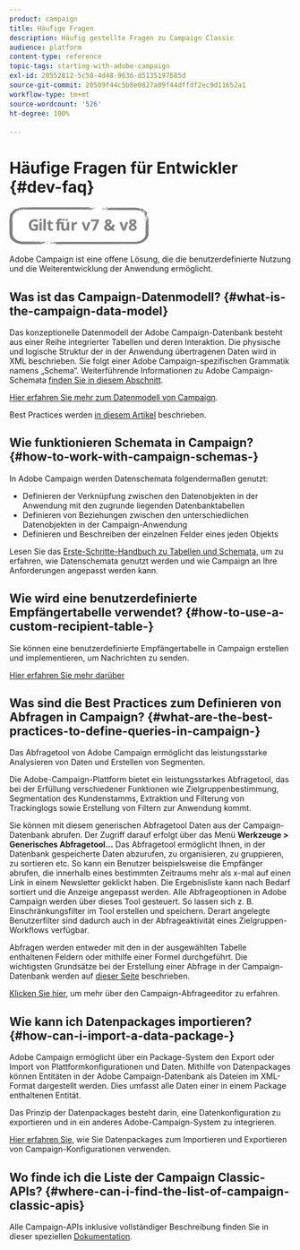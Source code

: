 ```yaml
---
product: campaign
title: Häufige Fragen
description: Häufig gestellte Fragen zu Campaign Classic
audience: platform
content-type: reference
topic-tags: starting-with-adobe-campaign
exl-id: 20552812-5c58-4d48-9636-d5135197685d
source-git-commit: 20509f44c5b8e0827a09f44dffdf2ec9d11652a1
workflow-type: tm+mt
source-wordcount: '526'
ht-degree: 100%

---
```


# Häufige Fragen für Entwickler {#dev-faq}

![](../../assets/common.svg)

Adobe Campaign ist eine offene Lösung, die die benutzerdefinierte Nutzung und die Weiterentwicklung der Anwendung ermöglicht.

## Was ist das Campaign-Datenmodell? {#what-is-the-campaign-data-model}

Das konzeptionelle Datenmodell der Adobe Campaign-Datenbank besteht aus einer Reihe integrierter Tabellen und deren Interaktion. Die physische und logische Struktur der in der Anwendung übertragenen Daten wird in XML beschrieben. Sie folgt einer Adobe Campaign-spezifischen Grammatik namens „Schema“. Weiterführende Informationen zu Adobe Campaign-Schemata [finden Sie in diesem Abschnitt](../../configuration/using/about-schema-edition.md).

[Hier erfahren Sie mehr zum Datenmodell von Campaign](https://helpx.adobe.com/de/campaign/kb/acc-datamodel.html).

Best Practices werden [in diesem Artikel](https://helpx.adobe.com/de/campaign/kb/acc-data-model-best-practices.html) beschrieben.

## Wie funktionieren Schemata in Campaign? {#how-to-work-with-campaign-schemas-}

In Adobe Campaign werden Datenschemata folgendermaßen genutzt:

* Definieren der Verknüpfung zwischen den Datenobjekten in der Anwendung mit den zugrunde liegenden Datenbanktabellen
* Definieren von Beziehungen zwischen den unterschiedlichen Datenobjekten in der Campaign-Anwendung
* Definieren und Beschreiben der einzelnen Felder eines jeden Objekts

Lesen Sie das [Erste-Schritte-Handbuch zu Tabellen und Schemata](../../configuration/using/about-schema-edition.md), um zu erfahren, wie Datenschemata genutzt werden und wie Campaign an Ihre Anforderungen angepasst werden kann.

## Wie wird eine benutzerdefinierte Empfängertabelle verwendet? {#how-to-use-a-custom-recipient-table-}

Sie können eine benutzerdefinierte Empfängertabelle in Campaign erstellen und implementieren, um Nachrichten zu senden.

[Hier erfahren Sie mehr darüber](../../configuration/using/about-custom-recipient-table.md)

## Was sind die Best Practices zum Definieren von Abfragen in Campaign? {#what-are-the-best-practices-to-define-queries-in-campaign-}

Das Abfragetool von Adobe Campaign ermöglicht das leistungsstarke Analysieren von Daten und Erstellen von Segmenten.

Die Adobe-Campaign-Plattform bietet ein leistungsstarkes Abfragetool, das bei der Erfüllung verschiedener Funktionen wie Zielgruppenbestimmung, Segmentation des Kundenstamms, Extraktion und Filterung von Trackinglogs sowie Erstellung von Filtern zur Anwendung kommt.

Sie können mit diesem generischen Abfragetool Daten aus der Campaign-Datenbank abrufen. Der Zugriff darauf erfolgt über das Menü **Werkzeuge > Generisches Abfragetool...** Das Abfragetool ermöglicht Ihnen, in der Datenbank gespeicherte Daten abzurufen, zu organisieren, zu gruppieren, zu sortieren etc. So kann ein Benutzer beispielsweise die Empfänger abrufen, die innerhalb eines bestimmten Zeitraums mehr als x-mal auf einen Link in einem Newsletter geklickt haben. Die Ergebnisliste kann nach Bedarf sortiert und die Anzeige angepasst werden. Alle Abfrageoptionen in Adobe Campaign werden über dieses Tool gesteuert. So lassen sich z. B. Einschränkungsfilter im Tool erstellen und speichern. Derart angelegte Benutzerfilter sind dadurch auch in der Abfrageaktivität eines Zielgruppen-Workflows verfügbar.

Abfragen werden entweder mit den in der ausgewählten Tabelle enthaltenen Feldern oder mithilfe einer Formel durchgeführt. Die wichtigsten Grundsätze bei der Erstellung einer Abfrage in der Campaign-Datenbank werden auf [dieser Seite](../../platform/using/about-queries-in-campaign.md) beschrieben.

[Klicken Sie hier](../../workflow/using/query.md), um mehr über den Campaign-Abfrageeditor zu erfahren.

## Wie kann ich Datenpackages importieren? {#how-can-i-import-a-data-package-}

Adobe Campaign ermöglicht über ein Package-System den Export oder Import von Plattformkonfigurationen und Daten. Mithilfe von Datenpackages können Entitäten in der Adobe Campaign-Datenbank als Dateien im XML-Format dargestellt werden. Dies umfasst alle Daten einer in einem Package enthaltenen Entität.

Das Prinzip der Datenpackages besteht darin, eine Datenkonfiguration zu exportieren und in ein anderes Adobe-Campaign-System zu integrieren.

[Hier erfahren Sie](../../platform/using/working-with-data-packages.md), wie Sie Datenpackages zum Importieren und Exportieren von Campaign-Konfigurationen verwenden.

## Wo finde ich die Liste der Campaign Classic-APIs? {#where-can-i-find-the-list-of-campaign-classic-apis}

Alle Campaign-APIs inklusive vollständiger Beschreibung finden Sie in dieser speziellen [Dokumentation](https://docs.adobe.com/content/help/en/campaign-classic/technicalresources/api/index.html).
